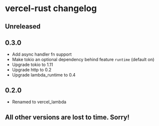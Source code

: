 # vercel-rust changelog

## Unreleased

## 0.3.0

- Add async handler fn support
- Make tokio an optional dependency behind feature `runtime` (default on)
- Upgrade tokio to 1.11
- Upgrade http to 0.2
- Upgrade lambda_runtime to 0.4

## 0.2.0

- Renamed to vercel_lambda

## All other versions are lost to time. Sorry!
